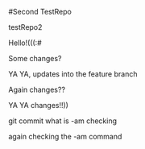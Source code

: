 #Second TestRepo

testRepo2

Hello!(((:#

Some changes?


YA YA, updates into the feature branch


Again changes??

YA YA changes!!))

git commit what is -am checking

again checking the -am command